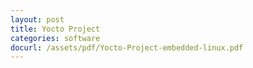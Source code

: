 ```yaml
---
layout: post
title: Yocto Project
categories: software
docurl: /assets/pdf/Yocto-Project-embedded-linux.pdf
---
```


